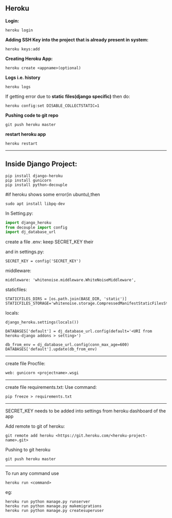 ## Heroku


**Login:**
```heroku
heroku login
```


**Adding SSH Key into the project that is already present in system:**
```heroku
heroku keys:add
```


**Creating Heroku App:**
```heroku
heroku create <appname>(optional)
```


**Logs i.e. history**
```heroku
heroku logs
```


If getting error due to **static files(django specific)** then do:
```heroku
heroku config:set DISABLE_COLLECTSTATIC=1
```


**Pushing code to git repo**
```heroku
git push heroku master
```

**restart heroku app**
```heroku
heroku restart
```

-----------------------------------------------------

## Inside Django Project:

```
pip install django-heroku 
pip install gunicorn
pip install python-decouple
```
#if heroku shows some error(in ubuntu),then
```
sudo apt install libpq-dev
```

In Setting.py:

```python
import django_heroku
from decouple import config
import dj_database_url
```

create a file .env:
keep SECRET_KEY their 

and in settings.py:
```
SECRET_KEY = config('SECRET_KEY')
```

middleware:
```
middleware: 'whitenoise.middleware.WhiteNoiseMiddleware',
```

staticfiles:
```
STATICFILES_DIRS = [os.path.join(BASE_DIR, 'static')]
STATICFILES_STORAGE='whitenoise.storage.CompressedManifestStaticFilesStorage'
```
locals:
```
django_heroku.settings(locals())
```

```
DATABASES['default'] = dj_database_url.config(default='<URI from heroku-django addons > setting>')

db_from_env = dj_database_url.config(conn_max_age=600)
DATABASES['default'].update(db_from_env)
```

------------------------------------------------
create file Procfile:
```
web: gunicorn <projectname>.wsgi
```

------------------------------------------------
create file requirements.txt:
Use command:

```
pip freeze > requirements.txt
```
--------------------------------------------------------------
SECRET_KEY needs to be added into settings from heroku dashboard of the app


Add remote to git of heroku:
```
git remote add heroku <https://git.heroku.com/<heroku-project-name>.git>
```

Pushing to git heroku
```
git push heroku master
```
------------------------------------------------------------
To run any command use 
```heroku
heroku run <command>
```
eg:
```heroku
heroku run python manage.py runserver
heroku run python manage.py makemigrations
heroku run python manage.py createsuperuser





```
